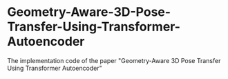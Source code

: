 # Geometry-Aware-3D-Pose-Transfer-Using-Transformer-Autoencoder
The implementation code of the paper "Geometry-Aware 3D Pose Transfer Using Transformer Autoencoder"
